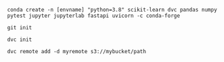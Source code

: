 `conda create -n [envname] "python=3.8" scikit-learn dvc pandas numpy pytest jupyter jupyterlab fastapi uvicorn -c conda-forge`

`git init`

`dvc init`

`dvc remote add -d myremote s3://mybucket/path`